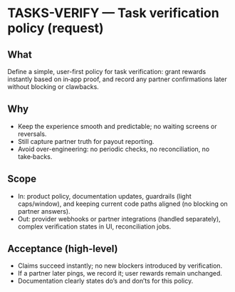 # TASKS-VERIFY — Task verification policy (request)

## What
Define a simple, user-first policy for task verification: grant rewards instantly based on in‑app proof, and record any partner confirmations later without blocking or clawbacks.

## Why
- Keep the experience smooth and predictable; no waiting screens or reversals.
- Still capture partner truth for payout reporting.
- Avoid over-engineering: no periodic checks, no reconciliation, no take‑backs.

## Scope
- In: product policy, documentation updates, guardrails (light caps/window), and keeping current code paths aligned (no blocking on partner answers).
- Out: provider webhooks or partner integrations (handled separately), complex verification states in UI, reconciliation jobs.

## Acceptance (high‑level)
- Claims succeed instantly; no new blockers introduced by verification.
- If a partner later pings, we record it; user rewards remain unchanged.
- Documentation clearly states do’s and don’ts for this policy.

